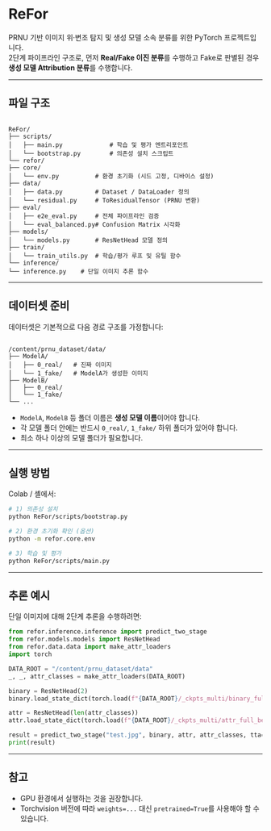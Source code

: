 # ReFor

PRNU 기반 이미지 위·변조 탐지 및 생성 모델 소속 분류를 위한 PyTorch 프로젝트입니다.  
2단계 파이프라인 구조로, 먼저 **Real/Fake 이진 분류**를 수행하고 Fake로 판별된 경우 **생성 모델 Attribution 분류**를 수행합니다.

---

## 파일 구조

```

ReFor/
├── scripts/
│   ├── main.py             # 학습 및 평가 엔트리포인트
│   └── bootstrap.py        # 의존성 설치 스크립트
└── refor/
├── core/
│   └── env.py          # 환경 초기화 (시드 고정, 디바이스 설정)
├── data/
│   ├── data.py         # Dataset / DataLoader 정의
│   └── residual.py     # ToResidualTensor (PRNU 변환)
├── eval/
│   ├── e2e_eval.py     # 전체 파이프라인 검증
│   └── eval_balanced.py# Confusion Matrix 시각화
├── models/
│   └── models.py       # ResNetHead 모델 정의
├── train/
│   └── train_utils.py  # 학습/평가 루프 및 유틸 함수
└── inference/
└── inference.py    # 단일 이미지 추론 함수

```

---

## 데이터셋 준비

데이터셋은 기본적으로 다음 경로 구조를 가정합니다:

```

/content/prnu_dataset/data/
├── ModelA/
│   ├── 0_real/   # 진짜 이미지
│   └── 1_fake/   # ModelA가 생성한 이미지
├── ModelB/
│   ├── 0_real/
│   └── 1_fake/
└── ...

````

- `ModelA`, `ModelB` 등 폴더 이름은 **생성 모델 이름**이어야 합니다.
- 각 모델 폴더 안에는 반드시 `0_real/`, `1_fake/` 하위 폴더가 있어야 합니다.
- 최소 하나 이상의 모델 폴더가 필요합니다.

---

## 실행 방법

Colab / 셸에서:

```bash
# 1) 의존성 설치
python ReFor/scripts/bootstrap.py

# 2) 환경 초기화 확인 (옵션)
python -m refor.core.env

# 3) 학습 및 평가
python ReFor/scripts/main.py
````

---

## 추론 예시

단일 이미지에 대해 2단계 추론을 수행하려면:

```python
from refor.inference.inference import predict_two_stage
from refor.models.models import ResNetHead
from refor.data.data import make_attr_loaders
import torch

DATA_ROOT = "/content/prnu_dataset/data"
_, _, attr_classes = make_attr_loaders(DATA_ROOT)

binary = ResNetHead(2)
binary.load_state_dict(torch.load(f"{DATA_ROOT}/_ckpts_multi/binary_full_best.pth"))

attr = ResNetHead(len(attr_classes))
attr.load_state_dict(torch.load(f"{DATA_ROOT}/_ckpts_multi/attr_full_best.pth"))

result = predict_two_stage("test.jpg", binary, attr, attr_classes, tta=True, fake_threshold=0.5)
print(result)
```

---

## 참고

* GPU 환경에서 실행하는 것을 권장합니다.
* Torchvision 버전에 따라 `weights=...` 대신 `pretrained=True`를 사용해야 할 수 있습니다.
